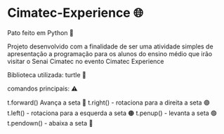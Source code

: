 # Cimatec-Experience 🌐

Pato feito em Python 🦆

Projeto desenvolvido com a finalidade de ser uma atividade simples de apresentação a programação para os alunos do ensino médio que irão visitar o Senai Cimatec no evento Cimatec Experience

Biblioteca utilizada: turtle 🐢

comandos principais: ⚠️

t.forward()  Avança a seta 🔴
t.right() - rotaciona para a direita a seta 🟣
t.left() - rotaciona para a esquerda a seta 🟠
t.penup() - levanta a seta 🟢
t.pendown() - abaixa a seta 🔵
